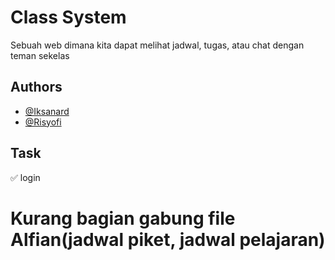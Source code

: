 # Class System

Sebuah web dimana kita dapat melihat jadwal, tugas, atau chat dengan teman sekelas

## Authors

- [@Iksanard](https://www.github.com/Iksanard)
- [@Risyofi](https://www.github.com/Risyofi)

## Task

:white_check_mark: login

<h1> Kurang bagian gabung file Alfian(jadwal piket, jadwal pelajaran)</h1>









